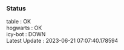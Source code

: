 ### Status


table : OK  
hogwarts : OK  
icy-bot : DOWN  
Latest Update : 2023-06-21 07:07:40.178594
